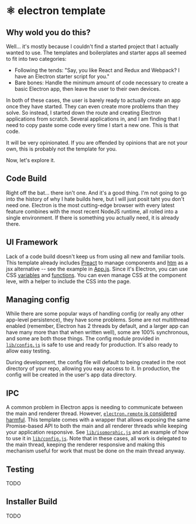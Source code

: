 # ⚛ electron template

## Why wold you do this?

Well... it's mostly because I couldn't find a started project that I actually wanted to use. The templates and boilerplates and starter apps all seemed to fit into two categories:
* Following the tends: "Say, you like React and Redux and Webpack? I have an Electron starter script for you."
* Bare bones: Handle the minimum amount of code necessary to create a basic Electron app, then leave the user to their own devices.

In both of these cases, the user is barely ready to actually create an app once they have started. They can even create more problems than they solve. So instead, I started down the route and creating Electron applications from scratch. Several applications in, and I am finding that I need to copy paste some code every time I start a new one. This is that code.

It will be very opinionated. If you are offended by opinions that are not your own, this is probably not the template for you.

Now, let's explore it.

## Code Build

Right off the bat... there isn't one. And it's a good thing. I'm not going to go into the history of why I hate builds here, but I will just posit taht you don't need one. Electron is the most cutting-edge browser with every latest feature combines with the most recent NodeJS runtime, all rolled into a single environment. If there is something you actually need, it is already there.

## UI Framework

Lack of a code build doesn't keep us from using all new and familiar tools. This template already includes [Preact](https://preactjs.com/) to manage components and [htm](https://www.npmjs.com/package/htm) as a jsx alternative -- see the example in [App.js](renderer/App/App.js). Since it's Electron, you can use CSS [variables](https://css-tricks.com/guides/css-custom-properties/) and [functions](https://css-tricks.com/complete-guide-to-css-functions/). You can even manage CSS at the component leve, with a helper to include the CSS into the page.

## Managing config

While there are some popular ways of handling config (or really any other app-level persistence), they have some problems. Some are not multithread enabled (remember, Electron has 2 threads by default, and a larger app can have many more than that when written well), some are 100% synchronous, and some are both those things. The config module provided in [`lib/config.js`](lib/config.js) is safe to use and ready for production. It's also ready to allow easy testing.

During development, the config file will default to being created in the root directory of your repo, allowing you easy access to it. In production, the config will be created in the user's app data directory.

## IPC

A common problem in Electron apps is needing to communicate between the main and renderer thread. However, [`electron.remote` is considered harmful](https://medium.com/@nornagon/electrons-remote-module-considered-harmful-70d69500f31). This template comes with a wrapper that allows exposing the same Promise-based API to both the main and all renderer threads while keeping your application responsive. See [`lib/isomorphic.js`](lib/isomorphic.js) and an example of how to use it in [`lib/config.js`](lib/config.js). Note that in these cases, all work is delegated to the main thread, keeping the renderer responsive and making this mechanism useful for work that must be done on the main thread anyway.

## Testing

TODO

## Installer Build

TODO

